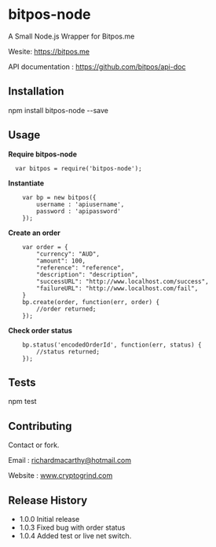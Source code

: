 
# bitpos-node

A Small Node.js Wrapper for Bitpos.me

Wesite: https://bitpos.me

API documentation : https://github.com/bitpos/api-doc

## Installation

  npm install bitpos-node --save

## Usage


**Require bitpos-node**

```
  var bitpos = require('bitpos-node');
```

**Instantiate**

```
	var bp = new bitpos({
		username : 'apiusername',
		password : 'apipassword'
	});
```

**Create an order**

```
	var order = {
        "currency": "AUD",
        "amount": 100,
        "reference": "reference",
        "description": "description",
        "successURL": "http://www.localhost.com/success",
        "failureURL": "http://www.localhost.com/fail",
    }
    bp.create(order, function(err, order) {
        //order returned;
    });
```

**Check order status**

```
	bp.status('encodedOrderId', function(err, status) {
		//status returned;
	});
```

## Tests

  npm test

## Contributing

Contact or fork.

Email : richardmacarthy@hotmail.com

Website : www.cryptogrind.com

## Release History

* 1.0.0 Initial release
* 1.0.3 Fixed bug with order status
* 1.0.4 Added test or live net switch.